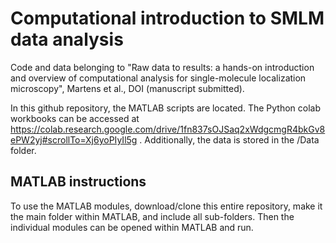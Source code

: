 # Computational introduction to SMLM data analysis
Code and data belonging to "Raw data to results: a hands-on introduction and overview of computational analysis for single-molecule localization microscopy", Martens et al., DOI (manuscript submitted).

In this github repository, the MATLAB scripts are located. The Python colab workbooks can be accessed at https://colab.research.google.com/drive/1fn837sOJSaq2xWdgcmgR4bkGv8ePW2yj#scrollTo=Xj6yoPIyIl5g . Additionally, the data is stored in the /Data folder.

## MATLAB instructions
To use the MATLAB modules, download/clone this entire repository, make it the main folder within MATLAB, and include all sub-folders. Then the individual modules can be opened within MATLAB and run. 
